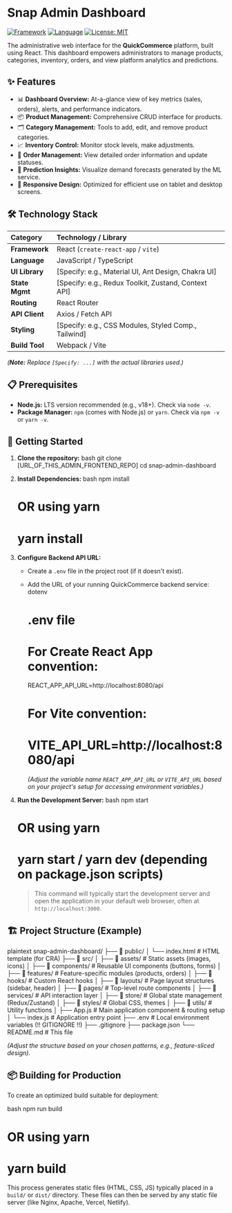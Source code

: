 # Snap Admin Dashboard

[![Framework](https://img.shields.io/badge/Framework-React-blue.svg)](https://reactjs.org/)
[![Language](https://img.shields.io/badge/Language-JavaScript/TypeScript-yellow.svg)]() <!-- Adjust based on language -->
[![License: MIT](https://img.shields.io/badge/License-MIT-yellow.svg)](https://opensource.org/licenses/MIT) <!-- Replace with actual license badge -->

The administrative web interface for the **QuickCommerce** platform, built using React. This dashboard empowers administrators to manage products, categories, inventory, orders, and view platform analytics and predictions.

## ✨ Features

*   📊 **Dashboard Overview:** At-a-glance view of key metrics (sales, orders), alerts, and performance indicators.
*   📦 **Product Management:** Comprehensive CRUD interface for products.
*   🗂 **Category Management:** Tools to add, edit, and remove product categories.
*   📈 **Inventory Control:** Monitor stock levels, make adjustments.
*   🧾 **Order Management:** View detailed order information and update statuses.
*   🔮 **Prediction Insights:** Visualize demand forecasts generated by the ML service.
*   📱 **Responsive Design:** Optimized for efficient use on tablet and desktop screens.

## 🛠 Technology Stack

| Category         | Technology / Library                                  |
| :--------------- | :---------------------------------------------------- |
| **Framework**    | React (`create-react-app` / `vite`)                   |
| **Language**     | JavaScript / TypeScript                               |
| **UI Library**   | [Specify: e.g., Material UI, Ant Design, Chakra UI] |
| **State Mgmt**   | [Specify: e.g., Redux Toolkit, Zustand, Context API]  |
| **Routing**      | React Router                                          |
| **API Client**   | Axios / Fetch API                                     |
| **Styling**      | [Specify: e.g., CSS Modules, Styled Comp., Tailwind]  |
| **Build Tool**   | Webpack / Vite                                        |

*(**Note:** Replace `[Specify: ...]` with the actual libraries used.)*

## 📋 Prerequisites

*   **Node.js:** LTS version recommended (e.g., v18+). Check via `node -v`.
*   **Package Manager:** `npm` (comes with Node.js) or `yarn`. Check via `npm -v` or `yarn -v`.

## 🚀 Getting Started

1.  **Clone the repository:**
    bash
    git clone [URL_OF_THIS_ADMIN_FRONTEND_REPO]
    cd snap-admin-dashboard
    
2.  **Install Dependencies:**
    bash
    npm install
    # OR using yarn
    # yarn install
    
3.  **Configure Backend API URL:**
    *   Create a `.env` file in the project root (if it doesn't exist).
    *   Add the URL of your running QuickCommerce backend service:
        dotenv
        # .env file

        # For Create React App convention:
        REACT_APP_API_URL=http://localhost:8080/api

        # For Vite convention:
        # VITE_API_URL=http://localhost:8080/api
        
        *(Adjust the variable name `REACT_APP_API_URL` or `VITE_API_URL` based on your project's setup for accessing environment variables.)*

4.  **Run the Development Server:**
    bash
    npm start
    # OR using yarn
    # yarn start / yarn dev (depending on package.json scripts)
    
    > This command will typically start the development server and open the application in your default web browser, often at `http://localhost:3000`.

## 🏗 Project Structure (Example)

plaintext
snap-admin-dashboard/
├── 📁 public/
│   └── index.html            # HTML template (for CRA)
├── 📁 src/
│   ├── 📁 assets/             # Static assets (images, icons)
│   ├── 📁 components/         # Reusable UI components (buttons, forms)
│   ├── 📁 features/           # Feature-specific modules (products, orders)
│   ├── 📁 hooks/              # Custom React hooks
│   ├── 📁 layouts/            # Page layout structures (sidebar, header)
│   ├── 📁 pages/              # Top-level route components
│   ├── 📁 services/           # API interaction layer
│   ├── 📁 store/              # Global state management (Redux/Zustand)
│   ├── 📁 styles/             # Global CSS, themes
│   ├── 📁 utils/              # Utility functions
│   ├── App.js                # Main application component & routing setup
│   └── index.js              # Application entry point
├── .env                      # Local environment variables (!! GITIGNORE !!)
├── .gitignore
├── package.json
└── README.md                 # This file

*(Adjust the structure based on your chosen patterns, e.g., feature-sliced design).*

## 📦 Building for Production

To create an optimized build suitable for deployment:

bash
npm run build
# OR using yarn
# yarn build

This process generates static files (HTML, CSS, JS) typically placed in a `build/` or `dist/` directory. These files can then be served by any static file server (like Nginx, Apache, Vercel, Netlify).
